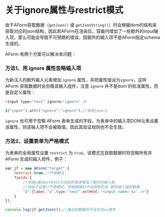 # 关于ignore属性与restrict模式

由于AForm获取数据（`getJson()` 或 `getJsonString()`）时会根据dom的结构来获取对应的json结构，因此若AForm在渲染后，容器内增加了一些额外的input输入项，那么可能会导致不可预期的错误，因额外的输入项不是AForm指定schema生成的。

AForm 有两个方案可以解决本问题：

### 方法1、用 ignore 属性忽略输入项

为新注入的额外输入元素增加 `ignore` 属性，并把属性值设为`ignore`，这样 AForm 获取数据时会忽略该输入组件，注意 `ignore` 并不是dom 的标准属性，而是自定义属性：

```javascript
<input type="text" ignore="ignore" />

$("input").attr("ignore","ignore");//使用jquery
```

`ignore` 也可用于忽略 AForm 表单生成的字段，为表单中的输入项DOM元素设置该属性，则该输入项不会被取值，因此其验证规则也不会生效。

### 方法2、设置表单为严格模式

为表单的全局属性设置 `restrict` 为 `true`，该模式在获取数据时将忽略所有非 AForm 生成的输入控件，例子：

```javascript
var jf = new AForm("target",{
    restrict:true,//严格模式
    fields:{
        //字段a通过extHtml为当前的表单增加了额外的输入框
        //但由于设置了严格模式，获取数据时不会获取到该 额外输入框的数据
        "a":{label:"a",type:"text",extHtml:"<input name='xx' />"}
    }
});

console.log(jf.getJson());//输出的数据将不会包含xx属性
```

